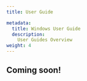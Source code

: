 ```yaml
---
title: User Guide

metadata:
  title: Windows User Guide
  description:
    User Guides Overview
weight: 4
---
```


## Coming soon!